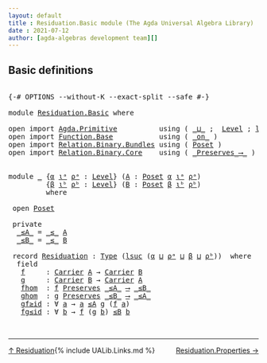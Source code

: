 ```yaml
---
layout: default
title : Residuation.Basic module (The Agda Universal Algebra Library)
date : 2021-07-12
author: [agda-algebras development team][]
---
```


## <a id="basic-definitions">Basic definitions</a>

<pre class="Agda">

<a id="223" class="Symbol">{-#</a> <a id="227" class="Keyword">OPTIONS</a> <a id="235" class="Pragma">--without-K</a> <a id="247" class="Pragma">--exact-split</a> <a id="261" class="Pragma">--safe</a> <a id="268" class="Symbol">#-}</a>

<a id="273" class="Keyword">module</a> <a id="280" href="Residuation.Basic.html" class="Module">Residuation.Basic</a> <a id="298" class="Keyword">where</a>

<a id="305" class="Keyword">open</a> <a id="310" class="Keyword">import</a> <a id="317" href="Agda.Primitive.html" class="Module">Agda.Primitive</a>          <a id="341" class="Keyword">using</a> <a id="347" class="Symbol">(</a> <a id="349" href="Agda.Primitive.html#810" class="Primitive Operator">_⊔_</a> <a id="353" class="Symbol">;</a>  <a id="356" href="Agda.Primitive.html#597" class="Postulate">Level</a> <a id="362" class="Symbol">;</a> <a id="364" href="Agda.Primitive.html#780" class="Primitive">lsuc</a><a id="368" class="Symbol">)</a> <a id="370" class="Keyword">renaming</a> <a id="379" class="Symbol">(</a> <a id="381" href="Agda.Primitive.html#326" class="Primitive">Set</a> <a id="385" class="Symbol">to</a> <a id="388" class="Primitive">Type</a> <a id="393" class="Symbol">)</a>
<a id="395" class="Keyword">open</a> <a id="400" class="Keyword">import</a> <a id="407" href="Function.Base.html" class="Module">Function.Base</a>           <a id="431" class="Keyword">using</a> <a id="437" class="Symbol">(</a> <a id="439" href="Function.Base.html#6285" class="Function Operator">_on_</a> <a id="444" class="Symbol">)</a>
<a id="446" class="Keyword">open</a> <a id="451" class="Keyword">import</a> <a id="458" href="Relation.Binary.Bundles.html" class="Module">Relation.Binary.Bundles</a> <a id="482" class="Keyword">using</a> <a id="488" class="Symbol">(</a> <a id="490" href="Relation.Binary.Bundles.html#3028" class="Record">Poset</a> <a id="496" class="Symbol">)</a>
<a id="498" class="Keyword">open</a> <a id="503" class="Keyword">import</a> <a id="510" href="Relation.Binary.Core.html" class="Module">Relation.Binary.Core</a>    <a id="534" class="Keyword">using</a> <a id="540" class="Symbol">(</a> <a id="542" href="Relation.Binary.Core.html#1563" class="Function Operator">_Preserves_⟶_</a> <a id="556" class="Symbol">)</a>


<a id="560" class="Keyword">module</a> <a id="567" href="Residuation.Basic.html#567" class="Module">_</a> <a id="569" class="Symbol">{</a><a id="570" href="Residuation.Basic.html#570" class="Bound">α</a> <a id="572" href="Residuation.Basic.html#572" class="Bound">ιᵃ</a> <a id="575" href="Residuation.Basic.html#575" class="Bound">ρᵃ</a> <a id="578" class="Symbol">:</a> <a id="580" href="Agda.Primitive.html#597" class="Postulate">Level</a><a id="585" class="Symbol">}</a> <a id="587" class="Symbol">(</a><a id="588" href="Residuation.Basic.html#588" class="Bound">A</a> <a id="590" class="Symbol">:</a> <a id="592" href="Relation.Binary.Bundles.html#3028" class="Record">Poset</a> <a id="598" href="Residuation.Basic.html#570" class="Bound">α</a> <a id="600" href="Residuation.Basic.html#572" class="Bound">ιᵃ</a> <a id="603" href="Residuation.Basic.html#575" class="Bound">ρᵃ</a><a id="605" class="Symbol">)</a>
         <a id="616" class="Symbol">{</a><a id="617" href="Residuation.Basic.html#617" class="Bound">β</a> <a id="619" href="Residuation.Basic.html#619" class="Bound">ιᵇ</a> <a id="622" href="Residuation.Basic.html#622" class="Bound">ρᵇ</a> <a id="625" class="Symbol">:</a> <a id="627" href="Agda.Primitive.html#597" class="Postulate">Level</a><a id="632" class="Symbol">}</a> <a id="634" class="Symbol">(</a><a id="635" href="Residuation.Basic.html#635" class="Bound">B</a> <a id="637" class="Symbol">:</a> <a id="639" href="Relation.Binary.Bundles.html#3028" class="Record">Poset</a> <a id="645" href="Residuation.Basic.html#617" class="Bound">β</a> <a id="647" href="Residuation.Basic.html#619" class="Bound">ιᵇ</a> <a id="650" href="Residuation.Basic.html#622" class="Bound">ρᵇ</a><a id="652" class="Symbol">)</a>
         <a id="663" class="Keyword">where</a>

 <a id="671" class="Keyword">open</a> <a id="676" href="Relation.Binary.Bundles.html#3028" class="Module">Poset</a>

 <a id="684" class="Keyword">private</a>
  <a id="694" href="Residuation.Basic.html#694" class="Function Operator">_≤A_</a> <a id="699" class="Symbol">=</a> <a id="701" href="Relation.Binary.Bundles.html#3167" class="Field Operator">_≤_</a> <a id="705" href="Residuation.Basic.html#588" class="Bound">A</a>
  <a id="709" href="Residuation.Basic.html#709" class="Function Operator">_≤B_</a> <a id="714" class="Symbol">=</a> <a id="716" href="Relation.Binary.Bundles.html#3167" class="Field Operator">_≤_</a> <a id="720" href="Residuation.Basic.html#635" class="Bound">B</a>

 <a id="724" class="Keyword">record</a> <a id="731" href="Residuation.Basic.html#731" class="Record">Residuation</a> <a id="743" class="Symbol">:</a> <a id="745" href="Residuation.Basic.html#388" class="Primitive">Type</a> <a id="750" class="Symbol">(</a><a id="751" href="Agda.Primitive.html#780" class="Primitive">lsuc</a> <a id="756" class="Symbol">(</a><a id="757" href="Residuation.Basic.html#570" class="Bound">α</a> <a id="759" href="Agda.Primitive.html#810" class="Primitive Operator">⊔</a> <a id="761" href="Residuation.Basic.html#575" class="Bound">ρᵃ</a> <a id="764" href="Agda.Primitive.html#810" class="Primitive Operator">⊔</a> <a id="766" href="Residuation.Basic.html#617" class="Bound">β</a> <a id="768" href="Agda.Primitive.html#810" class="Primitive Operator">⊔</a> <a id="770" href="Residuation.Basic.html#622" class="Bound">ρᵇ</a><a id="772" class="Symbol">))</a>  <a id="776" class="Keyword">where</a>
  <a id="784" class="Keyword">field</a>
   <a id="793" href="Residuation.Basic.html#793" class="Field">f</a>     <a id="799" class="Symbol">:</a> <a id="801" href="Relation.Binary.Bundles.html#3104" class="Field">Carrier</a> <a id="809" href="Residuation.Basic.html#588" class="Bound">A</a> <a id="811" class="Symbol">→</a> <a id="813" href="Relation.Binary.Bundles.html#3104" class="Field">Carrier</a> <a id="821" href="Residuation.Basic.html#635" class="Bound">B</a>
   <a id="826" href="Residuation.Basic.html#826" class="Field">g</a>     <a id="832" class="Symbol">:</a> <a id="834" href="Relation.Binary.Bundles.html#3104" class="Field">Carrier</a> <a id="842" href="Residuation.Basic.html#635" class="Bound">B</a> <a id="844" class="Symbol">→</a> <a id="846" href="Relation.Binary.Bundles.html#3104" class="Field">Carrier</a> <a id="854" href="Residuation.Basic.html#588" class="Bound">A</a>
   <a id="859" href="Residuation.Basic.html#859" class="Field">fhom</a>  <a id="865" class="Symbol">:</a> <a id="867" href="Residuation.Basic.html#793" class="Field">f</a> <a id="869" href="Relation.Binary.Core.html#1563" class="Function Operator">Preserves</a> <a id="879" href="Residuation.Basic.html#694" class="Function Operator">_≤A_</a> <a id="884" href="Relation.Binary.Core.html#1563" class="Function Operator">⟶</a> <a id="886" href="Residuation.Basic.html#709" class="Function Operator">_≤B_</a>
   <a id="894" href="Residuation.Basic.html#894" class="Field">ghom</a>  <a id="900" class="Symbol">:</a> <a id="902" href="Residuation.Basic.html#826" class="Field">g</a> <a id="904" href="Relation.Binary.Core.html#1563" class="Function Operator">Preserves</a> <a id="914" href="Residuation.Basic.html#709" class="Function Operator">_≤B_</a> <a id="919" href="Relation.Binary.Core.html#1563" class="Function Operator">⟶</a> <a id="921" href="Residuation.Basic.html#694" class="Function Operator">_≤A_</a>
   <a id="929" href="Residuation.Basic.html#929" class="Field">gf≥id</a> <a id="935" class="Symbol">:</a> <a id="937" class="Symbol">∀</a> <a id="939" href="Residuation.Basic.html#939" class="Bound">a</a> <a id="941" class="Symbol">→</a> <a id="943" href="Residuation.Basic.html#939" class="Bound">a</a> <a id="945" href="Residuation.Basic.html#694" class="Function Operator">≤A</a> <a id="948" href="Residuation.Basic.html#826" class="Field">g</a> <a id="950" class="Symbol">(</a><a id="951" href="Residuation.Basic.html#793" class="Field">f</a> <a id="953" href="Residuation.Basic.html#939" class="Bound">a</a><a id="954" class="Symbol">)</a>
   <a id="959" href="Residuation.Basic.html#959" class="Field">fg≤id</a> <a id="965" class="Symbol">:</a> <a id="967" class="Symbol">∀</a> <a id="969" href="Residuation.Basic.html#969" class="Bound">b</a> <a id="971" class="Symbol">→</a> <a id="973" href="Residuation.Basic.html#793" class="Field">f</a> <a id="975" class="Symbol">(</a><a id="976" href="Residuation.Basic.html#826" class="Field">g</a> <a id="978" href="Residuation.Basic.html#969" class="Bound">b</a><a id="979" class="Symbol">)</a> <a id="981" href="Residuation.Basic.html#709" class="Function Operator">≤B</a> <a id="984" href="Residuation.Basic.html#969" class="Bound">b</a>


</pre>

------------------------------------------

<span style="float:left;">[↑ Residuation ](Residuation.html)</span>
<span style="float:right;">[Residuation.Properties →](Residuation.Properties.html)</span>

{% include UALib.Links.md %}

[agda-algebras development team]: https://github.com/ualib/agda-algebras#the-agda-algebras-development-team
